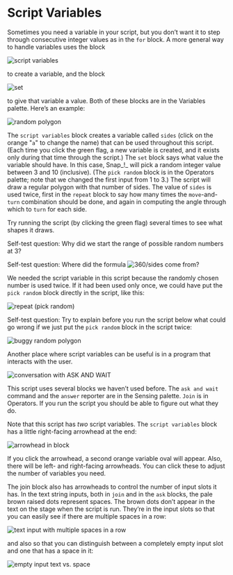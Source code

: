 # Script Variables

Sometimes you need a variable in your script, but you don’t want it to step through consecutive integer values as in the `for` block. A more general way to handle variables uses the block

![script variables](https://beautyjoy.github.io/bjc-r/img/prog/scriptvar.png)

to create a variable, and the block

![set](https://beautyjoy.github.io/bjc-r/img/prog/set.png)

to give that variable a value. Both of these blocks are in the Variables palette. Here’s an example:

![random polygon](https://beautyjoy.github.io/bjc-r/img/prog/randompoly.png)

The `script variables` block creates a variable called `sides` \(click on the orange "`a`" to change the name\) that can be used throughout this script. \(Each time you click the green flag, a new variable is created, and it exists only during that time through the script.\) The `set` block says what value the variable should have. In this case, Snap_!_ will pick a random integer value between 3 and 10 \(inclusive\). \(The `pick random` block is in the Operators palette; note that we changed the first input from 1 to 3.\) The script will draw a regular polygon with that number of sides. The value of `sides` is used twice, first in the `repeat` block to say how many times the `move`-and-`turn` combination should be done, and again in computing the angle through which to `turn` for each side.

Try running the script \(by clicking the green flag\) several times to see what shapes it draws.

Self-test question: Why did we start the range of possible random numbers at 3?

Self-test question: Where did the formula ![360/sides](https://beautyjoy.github.io/bjc-r/img/prog/360-over-sides.png) come from?

We needed the script variable in this script because the randomly chosen number is used twice. If it had been used only once, we could have put the `pick random` block directly in the script, like this:

![repeat \(pick random\)](https://beautyjoy.github.io/bjc-r/img/prog/repeat-random.png)

Self-test question: Try to explain before you run the script below what could go wrong if we just put the `pick random` block in the script twice:

![buggy random polygon](https://beautyjoy.github.io/bjc-r/img/prog/bad-random-poly.png)

Another place where script variables can be useful is in a program that interacts with the user.

![conversation with ASK AND WAIT](https://beautyjoy.github.io/bjc-r/img/prog/converse.png)

This script uses several blocks we haven’t used before. The `ask and wait` command and the `answer` reporter are in the Sensing palette. `Join` is in Operators. If you run the script you should be able to figure out what they do.

Note that this script has _two_ script variables. The `script variables` block has a little right-facing arrowhead at the end:

![arrowhead in block](https://beautyjoy.github.io/bjc-r/img/prog/arrowhead.png)

If you click the arrowhead, a second orange variable oval will appear. Also, there will be left- and right-facing arrowheads. You can click these to adjust the number of variables you need.

The join block also has arrowheads to control the number of input slots it has. In the text string inputs, both in `join` and in the `ask` blocks, the pale brown raised dots represent spaces. The brown dots don’t appear in the text on the stage when the script is run. They’re in the input slots so that you can easily see if there are multiple spaces in a row:

![text input with multiple spaces in a row](https://beautyjoy.github.io/bjc-r/img/prog/multispace.png)

and also so that you can distinguish between a completely empty input slot and one that has a space in it:

![empty input text vs. space](https://beautyjoy.github.io/bjc-r/img/prog/emptyspace.png)

